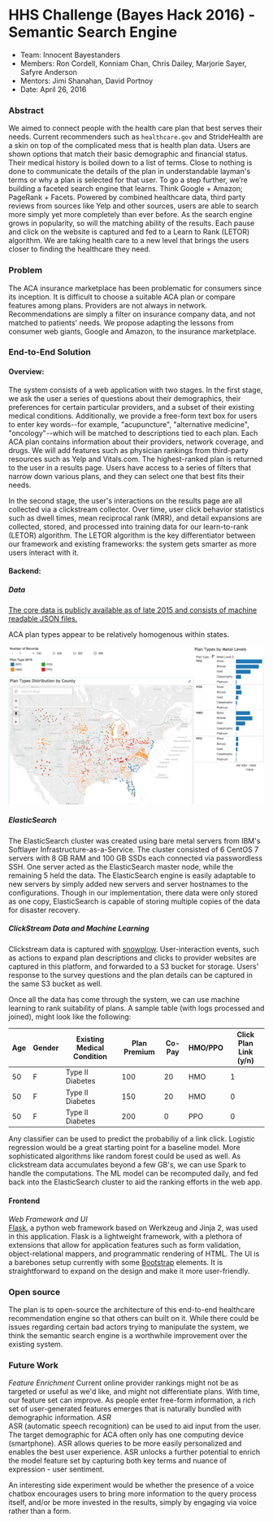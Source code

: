 # HHS Challenge (Bayes Hack 2016) - Semantic Search Engine

- Team: Innocent Bayestanders
- Members: Ron Cordell, Konniam Chan, Chris Dailey, Marjorie Sayer, Safyre Anderson
- Mentors: Jimi Shanahan, David Portnoy
- Date: April 26, 2016

### Abstract
We aimed to connect people with the health care plan that best serves their needs. Current recommenders such as `healthcare.gov` and StrideHealth are a skin on top of the complicated mess that is health plan data. Users are shown options that match their basic demographic and financial status. Their medical history is boiled down to a list of terms. Close to nothing is done to communicate the details of the plan in understandable layman's terms or why a plan is selected for that user. To go a step further, we’re building a faceted search engine that learns. Think Google + Amazon; PageRank + Facets. Powered by combined healthcare data, third party reviews from sources like Yelp and other sources, users are able to search more simply yet more completely than ever before.  As the search engine grows in popularity, so will the matching ability of the results. Each pause and click on the website is captured and fed to a Learn to Rank (LETOR) algorithm.  We are taking health care to a new level that brings the users closer to finding the healthcare they need.

### Problem
 The ACA insurance marketplace has been problematic for consumers since its inception. It is difficult to choose a suitable ACA plan or compare features among plans. Providers are not always in network. Recommendations are simply a filter on insurance company data, and not matched to patients' needs. We propose adapting the lessons from consumer web giants, Google and Amazon, to the insurance marketplace.

### End-to-End Solution

#### Overview:

The system consists of a web application with two stages. In the first stage, we ask the user a series of questions about their demographics, their preferences for certain particular providers, and a subset of their existing medical conditions. Additionally, we provide a free-form text box for users to enter key words--for example, "acupuncture", "alternative medicine", "oncology"--which will be matched to descriptions tied to each plan. Each ACA plan contains information about their providers, network coverage, and drugs. We will add features such as physician rankings from third-party resources such as Yelp and Vitals.com. The highest-ranked plan is returned to the user in a results page. Users have access to a series of filters that narrow down various plans, and they can select one that best fits their needs.

In the second stage, the user's interactions on the results page are all collected via a clickstream collector. Over time, user click behavior statistics such as dwell times, mean reciprocal rank (MRR), and detail expansions are collected, stored, and processed into training data for our learn-to-rank (LETOR) algorithm. The LETOR algorithm is the key differentiator between our framework and existing frameworks: the system gets smarter as more users interact with it.

#### Backend:

##### Data
[The core data is publicly available as of late 2015 and consists of machine readable JSON files.](data/README.md)

ACA plan types appear to be relatively homogenous within states.

![EDA on ACA](PlanTypeDist.png "Distribution of Health Plan Types by County under Obamacare")

##### ElasticSearch
The ElasticSearch cluster was created using bare metal servers from IBM's Softlayer Infrastructure-as-a-Service. The cluster consisted of 6 CentOS 7 servers with 8 GB RAM and 100 GB SSDs each connected via passwordless SSH. One server acted as the ElasticSearch master node, while the remaining 5 held the data. The ElasticSearch engine is easily adaptable to new servers by simply added new servers and server hostnames to the configurations. Though in our implementation, there data were only stored as one copy, ElasticSearch is capable of storing multiple copies of the data for disaster recovery.

##### ClickStream Data and Machine Learning
Clickstream data is captured with [snowplow](https://github.com/snowplow/snowplow). User-interaction events, such as actions to expand plan descriptions and clicks to provider websites are captured in this platform, and forwarded to a S3 bucket for storage. Users' response to the survey questions and the plan details can be captured in the same S3 bucket as well.

Once all the data has come through the system, we can use machine learning to rank suitability of plans. A sample table (with logs processed and joined), might look like the following:  
  
| Age | Gender | Existing Medical Condition | Plan Premium | Co-Pay | HMO/PPO | Click Plan Link (y/n) |
|-----|--------|----------------------------|--------------|--------|---------|-----------------------|
| 50  | F      | Type II Diabetes           | 100          | 20     | HMO     | 1                     |
| 50  | F      | Type II Diabetes           | 150          | 20     | HMO     | 0                     |
| 50  | F      | Type II Diabetes           | 200          | 0      | PPO     | 0                     |

Any classifier can be used to predict the probabiliy of a link click. Logistic regression would be a great starting point for a baseline model. More sophisticated algorithms like random forest could be used as well. As clickstream data accumulates beyond a few GB's, we can use Spark to handle the computations. The ML model can be recomputed daily, and fed back into the ElasticSearch cluster to aid the ranking efforts in the web app.

#### Frontend
*Web Framework and UI*  
[Flask](http://flask.pocoo.org), a python web framework based on Werkzeug and Jinja 2, was used in this application. Flask is a lightweight framework, with a plethora of extensions that allow for application features such as form validation, object-relational mappers, and programmatic rendering of HTML. The UI is a barebones setup currently with some [Bootstrap](http://getbootstrap.com) elements. It is straightforward to expand on the design and make it more user-friendly.

### Open source
The plan is to open-source the architecture of this end-to-end healthcare recommendation engine so that others can built on it. While there could be issues regarding certain bad actors trying to manipulate the system, we think the semantic search engine is a worthwhile improvement over the existing system.

### Future Work
*Feature Enrichment*
Current online provider rankings might not be as targeted or useful as we'd like, and might not differentiate plans. With time, our feature set can improve. As people enter free-form information, a rich set of user-generated features emerges that is naturally bundled with demographic information. 
*ASR*  
ASR (automatic speech recognition) can be used to aid input from the user. The target demographic for ACA often only has one computing device (smartphone). ASR allows queries to be more easily personalized and enables the best user experience. ASR unlocks a further potential to enrich the model feature set by capturing both key terms and nuance of expression - user sentiment. 

An interesting side experiment would be whether the presence of a voice chatbox encourages users to bring more information to the query process itself, and/or be more invested in the results, simply by engaging via voice rather than a form. 




